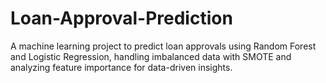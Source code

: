 # Loan-Approval-Prediction
A machine learning project to predict loan approvals using Random Forest and Logistic Regression, handling imbalanced data with SMOTE and analyzing feature importance for data-driven insights.
